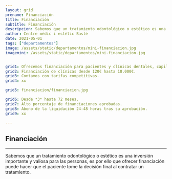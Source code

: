 ```yaml
---
layout: grid
prename: Financiación
title: Financiación
subtitle: Financiación
descripcion: Sabemos que un tratamiento odontológico o estético es una inversión importante y valiosa para las personas, es por ello que ofrecer financiación puede hacer que el paciente tome la decisión final al contratar un tratamiento.
author: Centre mèdic i estètic Basté
date: 2021-05-01
tags: ["departamentos"]
image: /assets/static/departamentos/mini-financiacion.jpg
imagemini: /assets/static/departamentos/mini-financiacion.jpg


grid1: Ofrecemos financiación para pacientes y clínicas dentales, capilares, estéticas y fecundación humana asistida.
grid2: Financiación de clínicas desde 120€ hasta 18.000€.
grid3: Contamos con tarifas competitivas.
grid4: xx

grid5: financiacion/financiacion.jpg

grid6: Desde *3* hasta 72 meses.
grid7: Alto porcentaje de financiaciones aprobadas.
grid8: Abono de la liquidación 24-48 horas tras su aprobación.
grid9: xx

---
```

## Financiación
___
Sabemos que un tratamiento odontológico o estético es una inversión importante y valiosa para las personas, es por ello que ofrecer financiación puede hacer que el paciente tome la decisión final al contratar un tratamiento.
